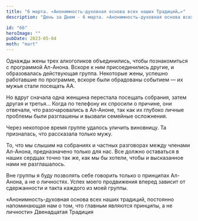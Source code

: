 ```yaml
---
title: "6 марта. «Анонимность-духовная основа всех наших Традиций…»"
description: "День за Днем - 6 марта. «Анонимность-духовная основа всех наших Традиций…»"

id: "66"
heroImage: ""
pubDate: 2023-05-04
moth: "mart"
---
```


Однажды жены трех алкоголиков объединились, чтобы познакомиться с программой
Ал-Анона. Вскоре к ним присоединились другие, и образовалась действующая
группа. Некоторые жены, успешно работавшие по программе, вскоре были
обрадованы событием — их мужья стали посещать АА.

Но вдруг сначала одна женщина перестала посещать собрания, затем другая и
третья… Когда по телефону их спросили о причине, они отвечали, что
разочаровались в Ал-Аноне, так как их глубоко личные проблемы были разглашены
и вызвали семейные осложнения.

Через некоторое время группе удалось уличить виновницу. Та призналась, что
рассказала только мужу.

То, что мы слышим на собраниях и частных разговорах между членами Ал-Анона,
предназначено только для нас. Все должно оставаться в наших сердцах точно так
же, как мы бы хотели, чтобы и высказанное нами не разглашалось.

Вне группы я буду позволять себе говорить только о принципах Ал-Анона, а не о
личностях. Успех моего продвижения вперед зависит от сдержанности и такта
каждого из моей группы.

«Анонимность-духовная основа всех наших традиций, постоянно напоминающая нам о
том, что главным являются принципы, а не личности» Двенадцатая Традиция

